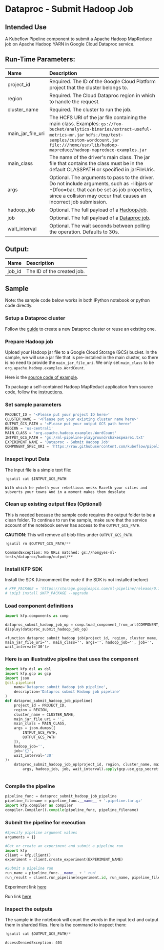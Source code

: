 
# Dataproc - Submit Hadoop Job

## Intended Use
A Kubeflow Pipeline component to submit a Apache Hadoop MapReduce job on Apache Hadoop YARN in Google Cloud Dataproc service. 

## Run-Time Parameters:
Name | Description
:--- | :----------
project_id | Required. The ID of the Google Cloud Platform project that the cluster belongs to.
region | Required. The Cloud Dataproc region in which to handle the request.
cluster_name | Required. The cluster to run the job.
main_jar_file_uri | The HCFS URI of the jar file containing the main class. Examples: `gs://foo-bucket/analytics-binaries/extract-useful-metrics-mr.jar` `hdfs:/tmp/test-samples/custom-wordcount.jar` `file:///home/usr/lib/hadoop-mapreduce/hadoop-mapreduce-examples.jar`
main_class | The name of the driver's main class. The jar file that contains the class must be in the default CLASSPATH or specified in jarFileUris. 
args | Optional. The arguments to pass to the driver. Do not include arguments, such as -libjars or -Dfoo=bar, that can be set as job properties, since a collision may occur that causes an incorrect job submission.
hadoop_job | Optional. The full payload of a [HadoopJob](https://cloud.google.com/dataproc/docs/reference/rest/v1/HadoopJob).
job | Optional. The full payload of a [Dataproc job](https://cloud.google.com/dataproc/docs/reference/rest/v1/projects.regions.jobs).
wait_interval | Optional. The wait seconds between polling the operation. Defaults to 30s.

## Output:
Name | Description
:--- | :----------
job_id | The ID of the created job.

## Sample

Note: the sample code below works in both IPython notebook or python code directly.

### Setup a Dataproc cluster
Follow the [guide](https://cloud.google.com/dataproc/docs/guides/create-cluster) to create a new Dataproc cluster or reuse an existing one.

### Prepare Hadoop job
Upload your Hadoop jar file to a Google Cloud Storage (GCS) bucket. In the sample, we will use a jar file that is pre-installed in the main cluster, so there is no need to provide the `main_jar_file_uri`. We only set `main_class` to be `org.apache.hadoop.examples.WordCount`.

Here is the [source code of example](https://github.com/apache/hadoop/blob/trunk/hadoop-mapreduce-project/hadoop-mapreduce-examples/src/main/java/org/apache/hadoop/examples/WordCount.java).

To package a self-contained Hadoop MapReduct application from source code, follow the [instructions](https://hadoop.apache.org/docs/current/hadoop-mapreduce-client/hadoop-mapreduce-client-core/MapReduceTutorial.html).

### Set sample parameters


```python
PROJECT_ID = '<Please put your project ID here>'
CLUSTER_NAME = '<Please put your existing cluster name here>'
OUTPUT_GCS_PATH = '<Please put your output GCS path here>'
REGION = 'us-central1'
MAIN_CLASS = 'org.apache.hadoop.examples.WordCount'
INTPUT_GCS_PATH = 'gs://ml-pipeline-playground/shakespeare1.txt'
EXPERIMENT_NAME = 'Dataproc - Submit Hadoop Job'
COMPONENT_SPEC_URI = 'https://raw.githubusercontent.com/kubeflow/pipelines/7622e57666c17088c94282ccbe26d6a52768c226/components/gcp/dataproc/submit_hadoop_job/component.yaml'
```

### Insepct Input Data
The input file is a simple text file:


```python
!gsutil cat $INTPUT_GCS_PATH
```

    With which he yoketh your rebellious necks Razeth your cities and subverts your towns And in a moment makes them desolate


### Clean up existing output files (Optional)
This is needed because the sample code requires the output folder to be a clean folder.
To continue to run the sample, make sure that the service account of the notebook server has access to the `OUTPUT_GCS_PATH`.

**CAUTION**: This will remove all blob files under `OUTPUT_GCS_PATH`.


```python
!gsutil rm $OUTPUT_GCS_PATH/**
```

    CommandException: No URLs matched: gs://hongyes-ml-tests/dataproc/hadoop/output/**


### Install KFP SDK
Install the SDK (Uncomment the code if the SDK is not installed before)


```python
# KFP_PACKAGE = 'https://storage.googleapis.com/ml-pipeline/release/0.1.12/kfp.tar.gz'
# !pip3 install $KFP_PACKAGE --upgrade
```

### Load component definitions


```python
import kfp.components as comp

dataproc_submit_hadoop_job_op = comp.load_component_from_url(COMPONENT_SPEC_URI)
display(dataproc_submit_hadoop_job_op)
```


    <function dataproc_submit_hadoop_job(project_id, region, cluster_name, main_jar_file_uri='', main_class='', args='', hadoop_job='', job='', wait_interval='30')>


### Here is an illustrative pipeline that uses the component


```python
import kfp.dsl as dsl
import kfp.gcp as gcp
import json
@dsl.pipeline(
    name='Dataproc submit Hadoop job pipeline',
    description='Dataproc submit Hadoop job pipeline'
)
def dataproc_submit_hadoop_job_pipeline(
    project_id = PROJECT_ID, 
    region = REGION,
    cluster_name = CLUSTER_NAME,
    main_jar_file_uri = '',
    main_class = MAIN_CLASS,
    args = json.dumps([
        INTPUT_GCS_PATH,
        OUTPUT_GCS_PATH
    ]), 
    hadoop_job='', 
    job='{}', 
    wait_interval='30'
):
    dataproc_submit_hadoop_job_op(project_id, region, cluster_name, main_jar_file_uri, main_class,
        args, hadoop_job, job, wait_interval).apply(gcp.use_gcp_secret('user-gcp-sa'))
    
```

### Compile the pipeline


```python
pipeline_func = dataproc_submit_hadoop_job_pipeline
pipeline_filename = pipeline_func.__name__ + '.pipeline.tar.gz'
import kfp.compiler as compiler
compiler.Compiler().compile(pipeline_func, pipeline_filename)
```

### Submit the pipeline for execution


```python
#Specify pipeline argument values
arguments = {}

#Get or create an experiment and submit a pipeline run
import kfp
client = kfp.Client()
experiment = client.create_experiment(EXPERIMENT_NAME)

#Submit a pipeline run
run_name = pipeline_func.__name__ + ' run'
run_result = client.run_pipeline(experiment.id, run_name, pipeline_filename, arguments)
```


Experiment link <a href="/pipeline/#/experiments/details/bc344edd-4cce-4535-8b11-b34a65e549e9" target="_blank" >here</a>



Run link <a href="/pipeline/#/runs/details/23edc062-46b1-11e9-8b9e-42010a800110" target="_blank" >here</a>


### Inspect the outputs

The sample in the notebook will count the words in the input text and output them in sharded files. Here is the command to inspect them:


```python
!gsutil cat $OUTPUT_GCS_PATH/*
```

    AccessDeniedException: 403 

